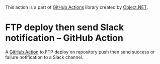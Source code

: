 This action is a part of [GitHub Actions](https://github.com/objectdotnet/github-actions) library created by [Object.NET](https://object.net/).

# FTP deploy then send Slack notification – GitHub Action

A [GitHub Action](https://github.com/features/actions) to FTP deploy on repository push then send success or failure notification to a Slack channel.
